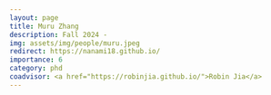 ```yaml
---
layout: page
title: Muru Zhang
description: Fall 2024 -
img: assets/img/people/muru.jpeg
redirect: https://nanami18.github.io/
importance: 6
category: phd
coadvisor: <a href="https://robinjia.github.io/">Robin Jia</a>
---
```

